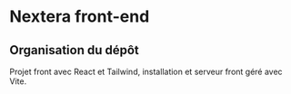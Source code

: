 # Nextera front-end

## Organisation du dépôt
Projet front avec React et Tailwind, installation et serveur front géré avec Vite.

